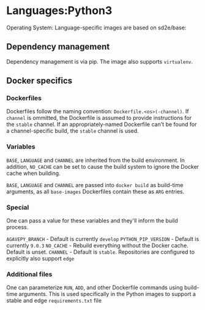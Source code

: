 # Languages:Python3

Operating System: Language-specific images are based on sd2e/base:<os>

## Dependency management

Dependency management is via pip. The image also supports `virtualenv`.

## Docker specifics

### Dockerfiles

Dockerfiles follow the naming convention: `Dockerfile.<os>(-channel)`. If
`channel` is ommitted, the Dockerfile is assumed to provide instructions
for the `stable` channel. If an appropriately-named Dockerfile can't be
found for a channel-specific build, the `stable` channel is used.

### Variables

`BASE`, `LANGUAGE` and `CHANNEL` are inherited from the build environment. In
addition, `NO_CACHE` can be set to cause the build system to ignore the Docker
cache when building.

`BASE`, `LANGUAGE` and `CHANNEL` are passed into `docker build` as build-time
arguments, as all `base-images` Dockerfiles contain these as `ARG` entries.

### Special

One can pass a value for these variables and they'll inform the build process.

`AGAVEPY_BRANCH` - Default is currently `develop`
`PYTHON_PIP_VERSION` - Default is currently `9.0.3`
`NO_CACHE` - Rebuild everything without the Docker cache. Default is unset.
`CHANNEL` - Default is `stable`. Repositories are configured to explicitly also support `edge`

### Additional files

One can parameterize `RUN`, `ADD`, and other Dockerfile commands using
build-time arguments. This is used specifically in the Python images to
support a stable and edge `requirements.txt` file

